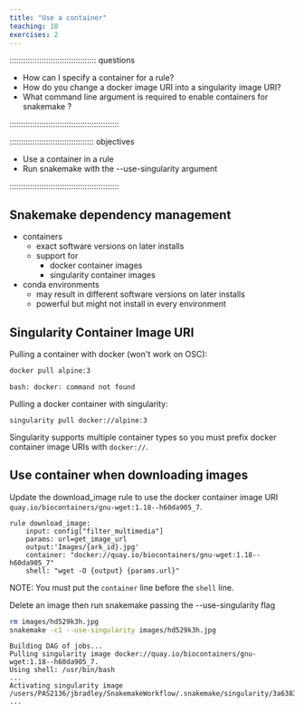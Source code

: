 ```yaml
---
title: "Use a container"
teaching: 10
exercises: 2
---
```


:::::::::::::::::::::::::::::::::::::: questions 

- How can I specify a container for a rule?
- How do you change a docker image URI into a singularity image URI?
- What command line argument is required to enable containers for snakemake ? 

::::::::::::::::::::::::::::::::::::::::::::::::

::::::::::::::::::::::::::::::::::::: objectives

- Use a container in a rule
- Run snakemake with the --use-singularity argument

::::::::::::::::::::::::::::::::::::::::::::::::

## Snakemake dependency management
- containers
  - exact software versions on later installs
  - support for 
    - docker container images
    - singularity container images
- conda environments
  - may result in different software versions on later installs
  - powerful but might not install in every environment

## Singularity Container Image URI

Pulling a container with docker (won't work on OSC):
```bash
docker pull alpine:3
```
```output
bash: docker: command not found
```

Pulling a docker container with singularity:
```
singularity pull docker://alpine:3
```
Singularity supports multiple container types so you must prefix docker container image URIs with `docker://`.


## Use container when downloading images
Update the download_image rule to use the docker container image URI
`quay.io/biocontainers/gnu-wget:1.18--h60da905_7`.


```
rule download_image:
    input: config["filter_multimedia"]
    params: url=get_image_url    
    output:'Images/{ark_id}.jpg'
    container: "docker://quay.io/biocontainers/gnu-wget:1.18--h60da905_7"    
    shell: "wget -O {output} {params.url}"
```

NOTE: You must put the `container` line before the `shell` line.

Delete an image then run snakemake passing the --use-singularity flag
```bash
rm images/hd529k3h.jpg
snakemake -c1 --use-singularity images/hd529k3h.jpg
```

```output
Building DAG of jobs...
Pulling singularity image docker://quay.io/biocontainers/gnu-wget:1.18--h60da905_7.
Using shell: /usr/bin/bash
...
Activating singularity image /users/PAS2136/jbradley/SnakemakeWorkflow/.snakemake/singularity/3a63838ec9e2427957182dedc234c8d7.simg
...
```
